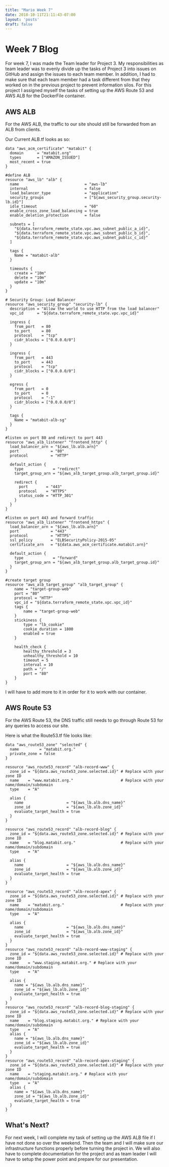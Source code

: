```yaml
---
title: "Mario Week 7"
date: 2018-10-11T21:11:43-07:00
layout: 'posts'
draft: false
---
```


# Week 7 Blog

For week 7, I was made the Team leader for Project 3. My responsibilities as team leader was to evenly divide up the tasks of Project 3 into issues on GitHub and assign the issues to each team member. In addition, I had to make sure that each team member had a task different from that they worked on in the previous project to prevent information silos. For this project I assigned myself the tasks of setting up the AWS Route 53 and AWS ALB for the DockerFile container. 

## AWS ALB

For the AWS ALB, the traffic to our site should still be forwarded from an ALB from clients. 

Our Current ALB.tf looks as so:

```
data "aws_acm_certificate" "matabit" {
  domain      = "matabit.org"
  types       = ["AMAZON_ISSUED"]
  most_recent = true
}

#define ALB
resource "aws_lb" "alb" {
  name                             = "aws-lb"
  internal                         = false
  load_balancer_type               = "application"
  security_groups                  = ["${aws_security_group.security-lb.id}"]
  idle_timeout                     = "60"
  enable_cross_zone_load_balancing = true
  enable_deletion_protection       = false

  subnets = [
    "${data.terraform_remote_state.vpc.aws_subnet_public_a_id}",
    "${data.terraform_remote_state.vpc.aws_subnet_public_b_id}",
    "${data.terraform_remote_state.vpc.aws_subnet_public_c_id}"
  ]

  tags {
    Name = "matabit-alb"
  }

  timeouts {
    create = "10m"
    delete = "10m"
    update = "10m"
  }
}

# Security Group: Load Balancer
resource "aws_security_group" "security-lb" {
  description = "Allow the world to use HTTP from the load balancer"
  vpc_id      = "${data.terraform_remote_state.vpc.vpc_id}"

  ingress {
    from_port   = 80
    to_port     = 80
    protocol    = "tcp"
    cidr_blocks = ["0.0.0.0/0"]
  }

  ingress {
    from_port   = 443
    to_port     = 443
    protocol    = "tcp"
    cidr_blocks = ["0.0.0.0/0"]
  }

  egress {
    from_port   = 0
    to_port     = 0
    protocol    = "-1"
    cidr_blocks = ["0.0.0.0/0"]
  }

  tags {
    Name = "matabit-alb-sg"
  }
}

#listen on port 80 and redirect to port 443
resource "aws_alb_listener" "frontend_http" {
  load_balancer_arn = "${aws_lb.alb.arn}"
  port              = "80"
  protocol          = "HTTP"

  default_action {
    type             = "redirect"
    target_group_arn = "${aws_alb_target_group.alb_target_group.id}"

    redirect {
      port        = "443"
      protocol    = "HTTPS"
      status_code = "HTTP_301"
    }
  }
}

#listen on port 443 and forward traffic
resource "aws_alb_listener" "frontend_https" {
  load_balancer_arn = "${aws_lb.alb.arn}"
  port              = "443"
  protocol          = "HTTPS"
  ssl_policy        = "ELBSecurityPolicy-2015-05"
  certificate_arn   = "${data.aws_acm_certificate.matabit.arn}"

  default_action {
    type             = "forward"
    target_group_arn = "${aws_alb_target_group.alb_target_group.id}"
  }
}

#create target group
resource "aws_alb_target_group" "alb_target_group" {  
    name = "target-group-web"  
    port = "80"  
    protocol = "HTTP"  
    vpc_id = "${data.terraform_remote_state.vpc.vpc_id}"   
    tags {    
        name = "target-group-web"    
    }   
    stickiness {    
        type = "lb_cookie"    
        cookie_duration = 1800    
        enabled = true
    }   
    
    health_check {    
        healthy_threshold = 3    
        unhealthy_threshold = 10    
        timeout = 5    
        interval = 10
        path = "/"    
        port = "80"  
    }
}
```

I will have to add more to it in order for it to work with our container. 

## AWS Route 53

For the AWS Route 53, the DNS traffic still needs to go through Route 53 for any queries to access our site. 

Here is what the Route53.tf file looks like:

```
data "aws_route53_zone" "selected" {
  name         = "matabit.org."
  private_zone = false
}

resource "aws_route53_record" "alb-record-www" {
  zone_id = "${data.aws_route53_zone.selected.id}" # Replace with your zone ID
  name    = "www.matabit.org."                     # Replace with your name/domain/subdomain
  type    = "A"

  alias {
    name                   = "${aws_lb.alb.dns_name}"
    zone_id                = "${aws_lb.alb.zone_id}"
    evaluate_target_health = true
  }
}

resource "aws_route53_record" "alb-record-blog" {
  zone_id = "${data.aws_route53_zone.selected.id}" # Replace with your zone ID
  name    = "blog.matabit.org."                    # Replace with your name/domain/subdomain
  type    = "A"

  alias {
    name                   = "${aws_lb.alb.dns_name}"
    zone_id                = "${aws_lb.alb.zone_id}"
    evaluate_target_health = true
  }
}

resource "aws_route53_record" "alb-record-apex" {
  zone_id = "${data.aws_route53_zone.selected.id}" # Replace with your zone ID
  name    = "matabit.org."                         # Replace with your name/domain/subdomain
  type    = "A"

  alias {
    name                   = "${aws_lb.alb.dns_name}"
    zone_id                = "${aws_lb.alb.zone_id}"
    evaluate_target_health = true
  }
}
resource "aws_route53_record" "alb-record-www-staging" {
  zone_id = "${data.aws_route53_zone.selected.id}" # Replace with your zone ID
  name    = "www.staging.matabit.org." # Replace with your name/domain/subdomain
  type    = "A"

  alias {
    name = "${aws_lb.alb.dns_name}"
    zone_id = "${aws_lb.alb.zone_id}"
    evaluate_target_health = true
  }
}
resource "aws_route53_record" "alb-record-blog-staging" {
  zone_id = "${data.aws_route53_zone.selected.id}" # Replace with your zone ID
  name    = "blog.staging.matabit.org." # Replace with your name/domain/subdomain
  type    = "A"
  alias {
    name = "${aws_lb.alb.dns_name}"
    zone_id = "${aws_lb.alb.zone_id}"
    evaluate_target_health = true
  }
}
resource "aws_route53_record" "alb-record-apex-staging" {
  zone_id = "${data.aws_route53_zone.selected.id}" # Replace with your zone ID
  name    = "staging.matabit.org." # Replace with your name/domain/subdomain
  type    = "A"
  alias {
    name = "${aws_lb.alb.dns_name}"
    zone_id = "${aws_lb.alb.zone_id}"
    evaluate_target_health = true
  }
}
```

## What's Next?

For next week, I will complete my task of setting up the AWS ALB file if I have not done so over the weekend. Then the team and I will make sure our infrastructure functions properly before turning the project in. We will also have to complete documentation for the project and as team leader I will have to setup the power point and prepare for our presentation. 